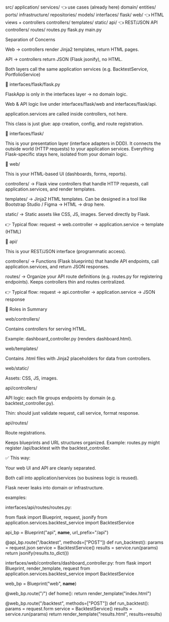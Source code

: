 src/
  application/
    services/                👈 use cases (already here)
  domain/
    entities/
    ports/
  infrastructure/
    repositories/
    models/
  interfaces/
    flask/
        web/                     👈 HTML views + controllers
            controllers/
            templates/
            static/
        api/                     👈 REST/JSON API
            controllers/
            routes/
                routes.py
        flask.py
  main.py


  Separation of Concerns

Web → controllers render Jinja2 templates, return HTML pages.

API → controllers return JSON (Flask jsonify), no HTML.

Both layers call the same application services (e.g. BacktestService, PortfolioService)


 📂 interfaces/flask/flask.py

FlaskApp is only in the interfaces layer → no domain logic.

Web & API logic live under interfaces/flask/web and interfaces/flask/api.

application.services are called inside controllers, not here.

This class is just glue: app creation, config, and route registration.

📂 interfaces/flask/

This is your presentation layer (interface adapters in DDD).
It connects the outside world (HTTP requests) to your application services.
Everything Flask-specific stays here, isolated from your domain logic.

📂 web/

This is your HTML-based UI (dashboards, forms, reports).

controllers/ → Flask view controllers that handle HTTP requests, call application.services, and render templates.

templates/ → Jinja2 HTML templates. Can be designed in a tool like Bootstrap Studio / Figma → HTML → drop here.

static/ → Static assets like CSS, JS, images. Served directly by Flask.

👉 Typical flow: request → web.controller → application.service → template (HTML)

📂 api/

This is your REST/JSON interface (programmatic access).

controllers/ → Functions (Flask blueprints) that handle API endpoints, call application.services, and return JSON responses.

routes/ → Organize your API route definitions (e.g. routes.py for registering endpoints). Keeps controllers thin and routes centralized.

👉 Typical flow: request → api.controller → application.service → JSON response

🔹 Roles in Summary

web/controllers/

Contains controllers for serving HTML.

Example: dashboard_controller.py (renders dashboard.html).

web/templates/

Contains .html files with Jinja2 placeholders for data from controllers.

web/static/

Assets: CSS, JS, images.

api/controllers/

API logic: each file groups endpoints by domain (e.g. backtest_controller.py).

Thin: should just validate request, call service, format response.

api/routes/

Route registrations.

Keeps blueprints and URL structures organized. Example: routes.py might register /api/backtest with the backtest_controller.

✅ This way:

Your web UI and API are cleanly separated.

Both call into application/services (so business logic is reused).

Flask never leaks into domain or infrastructure.


examples:


interfaces/api/routes/routes.py:

from flask import Blueprint, request, jsonify
from application.services.backtest_service import BacktestService

api_bp = Blueprint("api", __name__, url_prefix="/api")

@api_bp.route("/backtest", methods=["POST"])
def run_backtest():
    params = request.json
    service = BacktestService()
    results = service.run(params)
    return jsonify(results.to_dict())

interfaces/web/controllers/dashboard_controller.py:
from flask import Blueprint, render_template, request
from application.services.backtest_service import BacktestService

web_bp = Blueprint("web", __name__)

@web_bp.route("/")
def home():
    return render_template("index.html")

@web_bp.route("/backtest", methods=["POST"])
def run_backtest():
    params = request.form
    service = BacktestService()
    results = service.run(params)
    return render_template("results.html", results=results)
